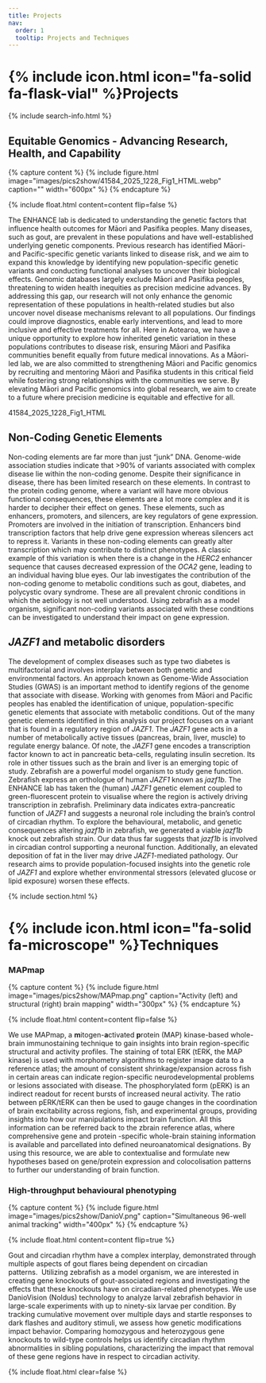 ```yaml
---
title: Projects
nav:
  order: 1
  tooltip: Projects and Techniques
---
```


# {% include icon.html icon="fa-solid fa-flask-vial" %}Projects

{% include search-info.html %}

## Equitable Genomics - Advancing Research, Health, and Capability

{% capture content %}
  {%
  include figure.html
  image="images/pics2show/41584_2025_1228_Fig1_HTML.webp"
  caption=""
  width="600px"
%}
{% endcapture %}

{%
  include float.html
  content=content
  flip=false
%}

The ENHANCE lab is dedicated to understanding the genetic factors that influence health outcomes for Māori and Pasifika peoples. Many diseases, such as gout, are prevalent in these populations and have well-established underlying genetic components. Previous research has identified Māori- and Pacific-specific genetic variants linked to disease risk, and we aim to expand this knowledge by identifying new population-specific genetic variants and conducting functional analyses to uncover their biological effects. Genomic databases largely exclude Māori and Pasifika peoples, threatening to widen health inequities as precision medicine advances. By addressing this gap, our research will not only enhance the genomic representation of these populations in health-related studies but also uncover novel disease mechanisms relevant to all populations. Our findings could improve diagnostics, enable early interventions, and lead to more inclusive and effective treatments for all. Here in Aotearoa, we have a unique opportunity to explore how inherited genetic variation in these populations contributes to disease risk, ensuring Māori and Pasifika communities benefit equally from future medical innovations. As a Māori-led lab, we are also committed to strengthening Māori and Pacific genomics by recruiting and mentoring Māori and Pasifika students in this critical field while fostering strong relationships with the communities we serve. By elevating Māori and Pacific genomics into global research, we aim to create to a future where precision medicine is equitable and effective for all.

41584_2025_1228_Fig1_HTML

## Non-Coding Genetic Elements

Non-coding elements are far more than just “junk” DNA. Genome-wide association studies indicate that >90% of variants associated with complex disease lie within the non-coding genome. Despite their significance in disease, there has been limited research on these elements. In contrast to the protein coding genome, where a variant will have more obvious functional consequences, these elements are a lot more complex and it is harder to decipher their effect on genes. These elements, such as enhancers, promoters, and silencers, are key regulators of gene expression. Promoters are involved in the initiation of transcription. Enhancers bind transcription factors that help drive gene expression whereas silencers act to repress it. Variants in these non-coding elements can greatly alter transcription which may contribute to distinct phenotypes. A classic example of this variation is when there is a change in the _HERC2_ enhancer sequence that causes decreased expression of the _OCA2_ gene, leading to an individual having blue eyes. Our lab investigates the contribution of the non-coding genome to metabolic conditions such as gout, diabetes, and polycystic ovary syndrome. These are all prevalent chronic conditions in which the aetiology is not well understood. Using zebrafish as a model organism, significant non-coding variants associated with these conditions can be investigated to understand their impact on gene expression.

## _JAZF1_ and metabolic disorders

The development of complex diseases such as type two diabetes is multifactorial and involves interplay between both genetic and environmental factors. An approach known as Genome-Wide Association Studies (GWAS) is an important method to identify regions of the genome that associate with disease. Working with genomes from Māori and Pacific peoples has enabled the identification of unique, population-specific genetic elements that associate with metabolic conditions. Out of the many genetic elements identified in this analysis our project focuses on a variant that is found in a regulatory region of _JAZF1_. The _JAZF1_ gene acts in a number of metabolically active tissues (pancreas, brain, liver, muscle) to regulate energy balance. Of note, the _JAZF1_ gene encodes a transcription factor known to act in pancreatic beta-cells, regulating insulin secretion. Its role in other tissues such as the brain and liver is an emerging topic of study. Zebrafish are a powerful model organism to study gene function. Zebrafish express an orthologue of human _JAZF1_ known as _jazf1b_. The ENHANCE lab has taken the (human) _JAZF1_ genetic element coupled to green-fluorescent protein to visualise where the region is actively driving transcription in zebrafish. Preliminary data indicates extra-pancreatic function of _JAZF1_ and suggests a neuronal role including the brain’s control of circadian rhythm. To explore the behavioural, metabolic, and genetic consequences altering _jazf1b_ in zebrafish, we generated a viable _jazf1b_ knock out zebrafish strain. Our data thus far suggests that _jazf1b_ is involved in circadian control supporting a neuronal function. Additionally, an elevated deposition of fat in the liver may drive _JAZF1_-mediated pathology. Our research aims to provide population-focused insights into the genetic role of _JAZF1_ and explore whether environmental stressors (elevated glucose or lipid exposure) worsen these effects.

{% include section.html %}


# {% include icon.html icon="fa-solid fa-microscope" %}Techniques

### MAPmap

{% capture content %}
  {%
  include figure.html
  image="images/pics2show/MAPmap.png"
  caption="Activity (left) and structural (right) brain mapping"
  width="300px"
%}
{% endcapture %}

{%
  include float.html
  content=content
  flip=false
%}


We use MAPmap, a **m**itogen-**a**ctivated **p**rotein (MAP) kinase-based whole-brain immunostaining technique to gain insights into brain region-specific structural and activity profiles. The staining of total ERK (tERK, the MAP kinase) is used with morphometry algorithms to register image data to a reference atlas; the amount of consistent shrinkage/expansion across fish in certain areas can indicate region-specific neurodevelopmental problems or lesions associated with disease. The phosphorylated form (pERK) is an indirect readout for recent bursts of increased neural activity. The ratio between pERK/tERK can then be used to gauge changes in the coordination of brain excitability across regions, fish, and experimental groups, providing insights into how our manipulations impact brain function. All this information can be referred back to the zbrain reference atlas, where comprehensive gene and protein -specific whole-brain staining information is available and parcellated into defined neuroanatomical designations. By using this resource, we are able to contextualise and formulate new hypotheses based on gene/protein expression and colocolisation patterns to further our understanding of brain function.


### High-throughput behavioural phenotyping

{% capture content %}
  {%
  include figure.html
  image="images/pics2show/DanioV.png"
  caption="Simultaneous 96-well animal tracking"
  width="400px"
%}
{% endcapture %}

{%
  include float.html
  content=content
  flip=true
%}


Gout and circadian rhythm have a complex interplay, demonstrated through multiple aspects of gout flares being dependent on circadian patterns.  Utilizing zebrafish as a model organism, we are interested in creating gene knockouts of gout-associated regions and investigating the effects that these knockouts have on circadian-related phenotypes. We use DanioVision (Noldus) technology to analyze larval zebrafish behavior in large-scale experiments with up to ninety-six larvae per condition. By tracking cumulative movement over multiple days and startle responses to dark flashes and auditory stimuli, we assess how genetic modifications impact behavior. Comparing homozygous and heterozygous gene knockouts to wild-type controls helps us identify circadian rhythm abnormalities in sibling populations, characterizing the impact that removal of these gene regions have in respect to circadian activity.


{% include float.html clear=false %}
